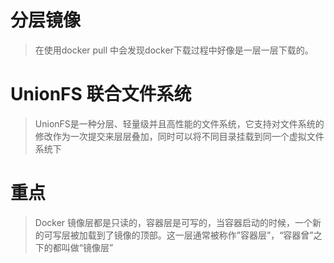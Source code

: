 # 分层镜像
> 在使用docker pull 中会发现docker下载过程中好像是一层一层下载的。
# UnionFS 联合文件系统
> UnionFS是一种分层、轻量级并且高性能的文件系统，它支持对文件系统的修改作为一次提交来层层叠加，同时可以将不同目录挂载到同一个虚拟文件系统下

# 重点
> Docker 镜像层都是只读的，容器层是可写的，当容器启动的时候，一个新的可写层被加载到了镜像的顶部。这一层通常被称作”容器层”，“容器曾”之下的都叫做“镜像层”


